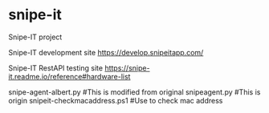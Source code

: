 # snipe-it
Snipe-IT project

Snipe-IT development site
https://develop.snipeitapp.com/

Snipe-IT RestAPI testing site
https://snipe-it.readme.io/reference#hardware-list


snipe-agent-albert.py   #This is modified from original
snipeagent.py           #This is origin
snipeit-checkmacaddress.ps1 #Use to check mac address